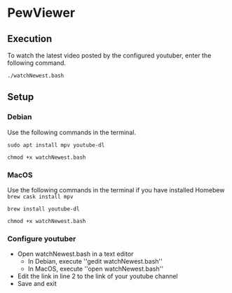 # PewViewer

## Execution
To watch the latest video posted by the configured youtuber, enter the following command.

``./watchNewest.bash``

## Setup
### Debian
Use the following commands in the terminal.

``sudo apt install mpv youtube-dl``

``chmod +x watchNewest.bash``


### MacOS
Use the following commands in the terminal if you have installed Homebew
``brew cask install mpv``

``brew install youtube-dl``

``chmod +x watchNewest.bash``


### Configure youtuber
* Open watchNewest.bash in a text editor
  * In Debian, execute ''gedit watchNewest.bash''
  * In MacOS, execute ''open watchNewest.bash''
* Edit the link in line 2 to the link of your youtube channel
* Save and exit
